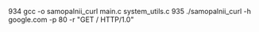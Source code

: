   934  gcc -o samopalnii_curl main.c system_utils.c
  935  ./samopalnii_curl -h google.com -p 80 -r "GET / HTTP/1.0" 

